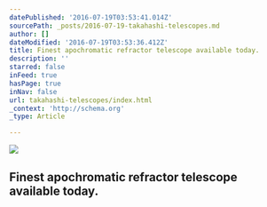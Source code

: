 ```yaml
---
datePublished: '2016-07-19T03:53:41.014Z'
sourcePath: _posts/2016-07-19-takahashi-telescopes.md
author: []
dateModified: '2016-07-19T03:53:36.412Z'
title: Finest apochromatic refractor telescope available today.
description: ''
starred: false
inFeed: true
hasPage: true
inNav: false
url: takahashi-telescopes/index.html
_context: 'http://schema.org'
_type: Article

---
```

![](https://the-grid-user-content.s3-us-west-2.amazonaws.com/657efc9b-ed02-4028-965c-e46ac1f8e861.jpg)

## Finest apochromatic refractor telescope available today.